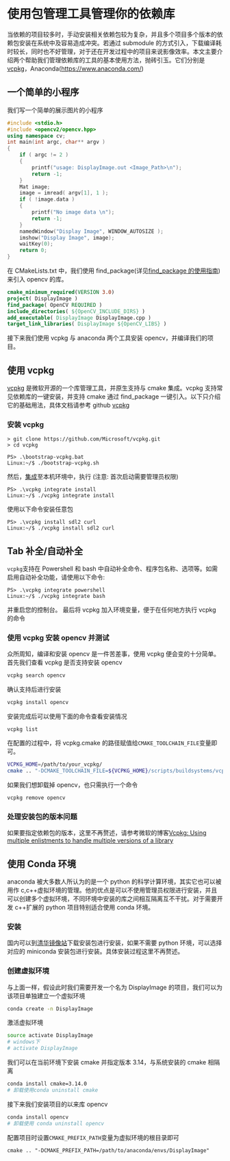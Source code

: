 # 使用包管理工具管理你的依赖库

当依赖的项目较多时，手动安装相关依赖包较为复杂，并且多个项目多个版本的依赖包安装在系统中及容易造成冲突。若通过 submodule 的方式引入，下载编译耗时较长，同时也不好管理，对于还在开发过程中的项目来说影像效率。本文主要介绍两个帮助我们管理依赖库的工具的基本使用方法，抛砖引玉。它们分别是[vcpkg](https://github.com/microsoft/vcpkg)，Anaconda(https://www.anaconda.com/)

## 一个简单的小程序

我们写一个简单的展示图片的小程序

```cpp
#include <stdio.h>
#include <opencv2/opencv.hpp>
using namespace cv;
int main(int argc, char** argv )
{
    if ( argc != 2 )
    {
        printf("usage: DisplayImage.out <Image_Path>\n");
        return -1;
    }
    Mat image;
    image = imread( argv[1], 1 );
    if ( !image.data )
    {
        printf("No image data \n");
        return -1;
    }
    namedWindow("Display Image", WINDOW_AUTOSIZE );
    imshow("Display Image", image);
    waitKey(0);
    return 0;
}
```

在 CMakeLists.txt 中，我们使用 find_package(详见[find_package 的使用指南](FindPackage/README.md))来引入 opencv 的库。

```cmake
cmake_minimum_required(VERSION 3.0)
project( DisplayImage )
find_package( OpenCV REQUIRED )
include_directories( ${OpenCV_INCLUDE_DIRS} )
add_executable( DisplayImage DisplayImage.cpp )
target_link_libraries( DisplayImage ${OpenCV_LIBS} )
```

接下来我们使用 vcpkg 与 anaconda 两个工具安装 opencv，并编译我们的项目。

## 使用 vcpkg

[vcpkg](https://github.com/microsoft/vcpkg) 是微软开源的一个库管理工具，并原生支持与 cmake 集成。vcpkg 支持常见依赖库的一键安装，并支持 cmake 通过 find_package 一键引入。以下只介绍它的基础用法，具体文档请参考 github [vcpkg](https://github.com/microsoft/vcpkg)

### 安装 vcpkg

```
> git clone https://github.com/Microsoft/vcpkg.git
> cd vcpkg

PS> .\bootstrap-vcpkg.bat
Linux:~/$ ./bootstrap-vcpkg.sh
```

然后，[集成](docs/users/integration.md)至本机环境中，执行 (注意: 首次启动需要管理员权限)

```
PS> .\vcpkg integrate install
Linux:~/$ ./vcpkg integrate install
```

使用以下命令安装任意包

```
PS> .\vcpkg install sdl2 curl
Linux:~/$ ./vcpkg install sdl2 curl
```

## Tab 补全/自动补全

`vcpkg`支持在 Powershell 和 bash 中自动补全命令、程序包名称、选项等。如需启用自动补全功能，请使用以下命令:

```
PS> .\vcpkg integrate powershell
Linux:~/$ ./vcpkg integrate bash
```

并重启您的控制台。
最后将 vcpkg 加入环境变量，便于在任何地方执行 vcpkg 的命令

### 使用 vcpkg 安装 opencv 并测试

众所周知，编译和安装 opencv 是一件苦差事，使用 vcpkg 便会变的十分简单。
首先我们查看 vcpkg 是否支持安装 opencv

```bash
vcpkg search opencv
```

确认支持后进行安装

```bash
vcpkg install opencv
```

安装完成后可以使用下面的命令查看安装情况

```
vcpkg list
```

在配置的过程中，将 vcpkg.cmake 的路径赋值给`CMAKE_TOOLCHAIN_FILE`变量即可。

```bash
VCPKG_HOME=/path/to/your_vcpkg/
cmake .. "-DCMAKE_TOOLCHAIN_FILE=${VCPKG_HOME}/scripts/buildsystems/vcpkg.cmake"
```

如果我们想卸载掉 opencv，也只需执行一个命令

```bash
vcpkg remove opencv
```

### 处理安装包的版本问题

如果要指定依赖包的版本，这里不再赘述，请参考微软的博客[Vcpkg: Using multiple enlistments to handle multiple versions of a library](https://devblogs.microsoft.com/cppblog/vcpkg-using-multiple-enlistments/)

## 使用 Conda 环境

anaconda 被大多数人所认为的是一个 python 的科学计算环境，其实它也可以被用作 c,c++虚拟环境的管理。他的优点是可以不使用管理员权限进行安装，并且可以创建多个虚拟环境，不同环境中安装的库之间相互隔离互不干扰。对于需要开发 c++扩展的 python 项目特别适合使用 conda 环境。

### 安装

国内可以到[清华镜像站](https://mirrors.tuna.tsinghua.edu.cn/anaconda/archive/)下载安装包进行安装，如果不需要 python 环境，可以选择对应的 miniconda 安装包进行安装。具体安装过程这里不再赘述。

### 创建虚拟环境

与上面一样，假设此时我们需要开发一个名为 DisplayImage 的项目，我们可以为该项目单独建立一个虚拟环境

```bash
conda create -n DisplayImage
```

激活虚拟环境

```bash
source activate DisplayImage
# windows下
# activate DisplayImage
```

我们可以在当前环境下安装 cmake 并指定版本 3.14，与系统安装的 cmake 相隔离

```bash
conda install cmake=3.14.0
# 卸载使用conda uninstall cmake
```

接下来我们安装项目的以来库 opencv

```bash
conda install opencv
# 卸载使用 conda uninstall opencv
```

配置项目时设置`CMAKE_PREFIX_PATH`变量为虚拟环境的根目录即可

```
cmake .. "-DCMAKE_PREFIX_PATH=/path/to/anaconda/envs/DisplayImage"
```
